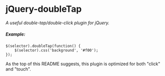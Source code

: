 # jQuery-doubleTap

_A useful double-tap/double-click plugin for jQuery._

##### Example:

```
$(selector).doubleTap(function() {
	$(selector).css('background', '#f00');
});
```

As the top of this README suggests, this plugin is optimized for both "click" and "touch".
